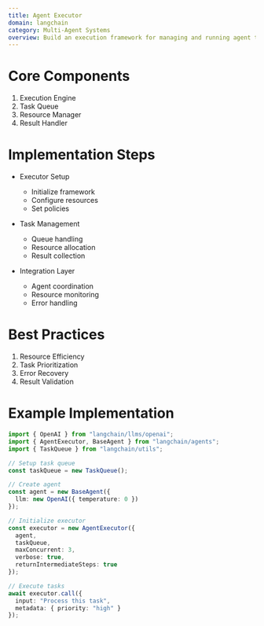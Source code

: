 ```yaml
---
title: Agent Executor
domain: langchain
category: Multi-Agent Systems
overview: Build an execution framework for managing and running agent tasks efficiently.
---
```


# Core Components
1. Execution Engine
2. Task Queue
3. Resource Manager
4. Result Handler

# Implementation Steps
- Executor Setup
  - Initialize framework
  - Configure resources
  - Set policies

- Task Management
  - Queue handling
  - Resource allocation
  - Result collection

- Integration Layer
  - Agent coordination
  - Resource monitoring
  - Error handling

# Best Practices
1. Resource Efficiency
2. Task Prioritization
3. Error Recovery
4. Result Validation

# Example Implementation
```typescript
import { OpenAI } from "langchain/llms/openai";
import { AgentExecutor, BaseAgent } from "langchain/agents";
import { TaskQueue } from "langchain/utils";

// Setup task queue
const taskQueue = new TaskQueue();

// Create agent
const agent = new BaseAgent({
  llm: new OpenAI({ temperature: 0 })
});

// Initialize executor
const executor = new AgentExecutor({
  agent,
  taskQueue,
  maxConcurrent: 3,
  verbose: true,
  returnIntermediateSteps: true
});

// Execute tasks
await executor.call({
  input: "Process this task",
  metadata: { priority: "high" }
});
